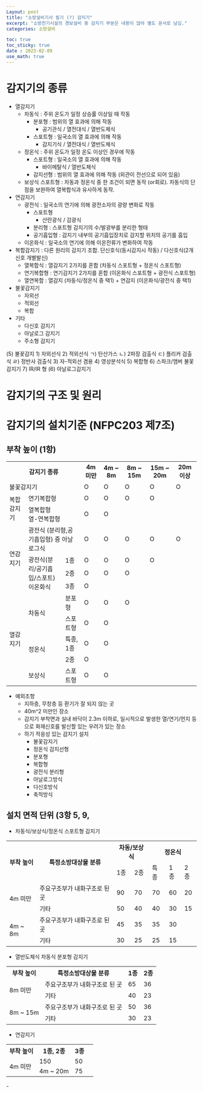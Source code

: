 ```yaml
---
Layout: post
title: "소방설비기사 필기 (?) 감지기"
excerpt: "소방전기시설의 경보설비 중 감지기 부분은 내용이 많아 별도 문서로 남김."
categories: 소방설비

toc: true
toc_sticky: true
date : 2023-02-09
use_math: true
---
```


# 감지기의 종류

- 열감지기
  - 차동식 : 주위 온도가 일정 상승률 이상일 때 작동
    - 분포형 : 범위의 열 효과에 의해 작동
      - 공기관식 / 열전대식 / 열반도체식 
    - 스포트형 : 일국소의 열 효과에 의해 작동
      - 감지기식 / 열전대식 / 열반도체식
  - 정온식 : 주위 온도가 일정 온도 이상인 경우에 작동
    - 스포트형 : 일국소의 열 효과에 의해 작동
      - 바이메탈식 / 열반도체식
    - 감지선형 : 범위의 열 효과에 의해 작동 (외관이 전선으로 되어 있음)
  - 보상식 스포트형 : 차동과 정온식 중 한 조건이 되면 동작 (or회로). 차동식의 단점을 보완하여 열복합식과 유사하게 동작.
- 연감지기
  - 광전식 : 일국소의 연기에 의해 광전소자의 광량 변화로 작동
    - 스포트형
      - 산란광식 / 감광식
    - 분리형 : 스포트형 감지기의 수/발광부를 분리한 형태
    - 공기흡입형 : 감지기 내부의 공기흡입장치로 감지할 위치의 공기를 흡입
  - 이온화식 : 일국소의 연기에 의해 이온전류가 변화하여 작동
- 복합감지기 : 다른 원리의 감지기 조합. 단신호식(동시감지시 작동) / 다신호식(2개신호 개별발신)
  - 열복합식 : 열감지기 2가지를 혼합 (차동식 스포트형 + 정온식 스포트형)
  - 연기복합형 : 연기감지기 2가지를 혼합 (이온화식 스포트형 + 광전식 스포트형)
  - 열연복합 : 열감지 (차동식/정온식 중 택1) + 연감지 (이온화식/광전식 중 택1)
- 불꽃감지기
  - 자외선
  - 적외선
  - 복합
- 기타
  - 다신호 감지기
  - 아날로그 감지기
  - 주소형 감지기


(5) 불꽃감지
    1) 자외선식
    2) 적외선식
      ㄱ) 탄산가스
      ㄴ) 2파장 검출식
      ㄷ) 플리커 검출식
      ㄹ) 정반사 검출식
    3) 자-적외선 겸용
    4) 영상분석식
    5) 복합형
    6) 스파크/앰버 불꽃감지기
    7) IR/IR 형
(6) 아날로그감지기

# 감지기의 구조 및 원리

# 감지기의 설치기준 (NFPC203 제7조)

## 부착 높이 (1항)

<table>
  <tr>
    <th colspan="3"> 감지기 종류 </th> <th> 4m 미만 </th> <th> 4m ~ 8m </th> <th> 8m ~ 15m </th> <th> 15m ~ 20m </th> <th> 20m 이상 </th>
  </tr>
  <tr>
    <td colspan="3"> 불꽃감지기 </td> <td> O </td> <td> O </td> <td> O </td> <td> O </td> <td> O </td>
  </tr>
  
  <tr>
    <td rowspan="2"> 복합감지기 </td> <td colspan="2"> 연기복합형 </td> <td> O </td> <td> O </td> <td> O </td> <td> O </td> <td> </td>
  </tr>
  <tr>
     <td colspan="2"> 열복합형 <br> 열-연복합형</td> <td> O </td> <td> O </td><td> </td><td> </td><td> </td>
  </tr>

  <tr>
    <td rowspan="4"> 연감지기 </td> <td colspan="2"> 광전식 (분리형,공기흡입형) 중 아날로그식 </td> <td> O </td> <td> O </td> <td> O </td> <td> O </td> <td> O </td>
  </tr>
  <tr>
    <td rowspan="3"> 광전식(분리/공기흡입/스포트) <br> 이온화식 </td> <td> 1종 </td> <td> O </td> <td> O </td> <td> O </td> <td> O </td><td> </td>
  </tr>
  <tr>
    <td> 2종 </td> <td> O </td> <td> O </td> <td> O </td> <td> </td><td> </td>
  </tr>
  <tr>
    <td> 3종 </td> <td> O </td><td> </td><td> </td><td> </td><td> </td>
  </tr>
  <tr>
    <td rowspan="5"> 열감지기 </td> <td rowspan="2"> 차동식 </td> <td> 분포형 </td> <td> O </td> <td> O </td> <td> O </td><td> </td><td> </td>
  </tr>
  <tr> 
    <td> 스포트형 </td> <td> O </td> <td> O </td><td> </td><td> </td><td> </td>
  </tr>
  <tr>
    <td rowspan="2"> 정온식 </td> <td> 특종, 1종 </td> <td> O </td> <td> O </td><td> </td><td> </td><td> </td>
  </tr>
  <tr>
    <td> 2종 </td> <td> O </td> <td> </td><td> </td><td> </td><td> </td>
  </tr>
  <tr>
    <td> 보상식 </td> <td> 스포트형 </td> <td> O </td> <td> O </td><td> </td><td> </td><td> </td>
  </tr>
</table>


  - 예외조항
    - 지하층, 무창층 등 환기가 잘 되지 않는 곳
    - 40m^2 미만인 장소
    - 감지기 부착면과 실내 바닥이 2.3m 이하로, 일시적으로 발생한 열/연기/먼지 등으로 화재신호를 발신할 있는 우려가 있는 장소
    - 하기 적응성 있는 감지기 설치
      - 불꽃감지기
      - 정온식 감지선형
      - 분포형
      - 복합형
      - 광전식 분리형
      - 아날로그방식
      - 다신호방식
      - 축적방식



## 설치 면적 단위 (3항 5, 9, 

- 차동식/보상식/정온식 스포트형 감지기

<table>
  <tr>
    <th rowspan="2"> 부착 높이 </th>  <th rowspan="2"> 특정소방대상물 분류 </th> <th colspan="2"> 차동/보상식 </th> <th colspan="3"> 정온식 </th>
  </tr>
  <tr>
    <td> 1종 </td> <td> 2종 </td> <td> 특종 </td> <td> 1종 </td> <td> 2종 </td>
  </tr>
  <tr>
    <td rowspan="2"> 4m 미만 </td> <td> 주요구조부가 내화구조로 된 곳 </td> <td> 90 </td> <td> 70 </td> <td> 70 </td> <td> 60 </td> <td> 20 </td> 
  </tr>
  <tr>
    <td> 기타 </td> <td> 50 </td> <td> 40 </td> <td> 40 </td> <td> 30 </td> <td> 15 </td> 
  </tr>
  <tr>
    <td rowspan="2"> 4m ~ 8m </td> <td> 주요구조부가 내화구조로 된 곳 </td> <td> 45 </td> <td> 35 </td> <td> 35 </td> <td> 30 </td> <td> </td> 
  </tr>
  <tr>
    <td> 기타 </td> <td> 30 </td> <td> 25 </td> <td> 25 </td> <td> 15 </td> <td> </td> 
  </tr>
</table>

- 열반도체식 차동식 분포형 감지기

<table>
  <tr>
    <th> 부착 높이 </th>  <th> 특정소방대상물 분류 </th> <th> 1종 </th> <th> 2종 </th> 
  </tr>
  <tr>
    <td rowspan="2"> 8m 미만 </td> <td> 주요구조부가 내화구조로 된 곳 </td> <td> 65 </td> <td> 36 </td>
  </tr>
  <tr>
    <td> 기타 </td> <td> 40 </td> <td> 23 </td> 
  </tr>
  <tr>
    <td rowspan="2"> 8m ~ 15m </td> <td> 주요구조부가 내화구조로 된 곳 </td> <td> 50 </td> <td> 36 </td>
  </tr>
  <tr>
    <td> 기타 </td> <td> 30 </td> <td> 23 </td>
  </tr>
</table>

- 연감지기
<table>
  <tr>
    <th> 부착 높이 </th> <th> 1종, 2종 </th> <th> 3종 </th> 
  </tr>
  <tr>
    <td rowspan="2"> 4m 미만 </td> <td> 150 </td> <td> 50 </td>
  </tr>
  <tr>
    <td rowspan="2"> 4m ~ 20m </td> <td> 75 </td> <td>  </td>
  </tr>
</table>
- 
